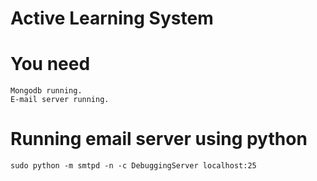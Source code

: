 Active Learning System
=========================

# You need
    
    Mongodb running.
    E-mail server running.

# Running email server using python

    sudo python -m smtpd -n -c DebuggingServer localhost:25

